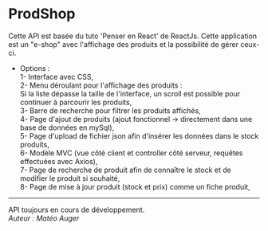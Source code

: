 # ProdShop

Cette API est basée du tuto 'Penser en React' de ReactJs. Cette application est un "e-shop" avec l'affichage des produits et la possibilité de gérer ceux-ci.

* Options :  
    1- Interface avec CSS,  
    2- Menu déroulant pour l'affichage des produits :   
       Si la liste dépasse la taille de l'interface, un scroll est possible pour continuer à parcourir les produits,  
    3- Barre de recherche pour filtrer les produits affichés,  
    4- Page d'ajout de produits (ajout fonctionnel -> directement dans une base de données en mySql),  
    5- Page d'upload de fichier json afin d'insérer les données dans le stock produits,  
    6- Modèle MVC (vue côté client et controller côté serveur, requêtes effectuées avec Axios),  
    7- Page de recherche de produit afin de connaître le stock et de modifier le produit si souhaité,  
    8- Page de mise à jour produit (stock et prix) comme un fiche produit,  
    
----
API toujours en cours de développement.  
*_Auteur : Matéo Auger_*
